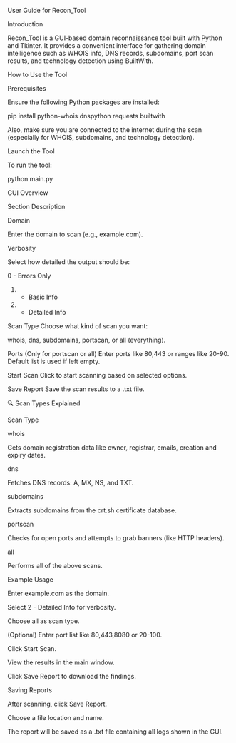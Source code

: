 ﻿User Guide for Recon\_Tool

Introduction

Recon\_Tool is a GUI-based domain reconnaissance tool built with Python and Tkinter. It provides a convenient interface for gathering domain intelligence such as WHOIS info, DNS records, subdomains, port scan results, and technology detection using BuiltWith.

How to Use the Tool

Prerequisites

Ensure the following Python packages are installed:

pip install python-whois dnspython requests builtwith

Also, make sure you are connected to the internet during the scan (especially for WHOIS, subdomains, and technology detection).

Launch the Tool

To run the tool:

python main.py

GUI Overview

Section	Description

Domain	

Enter the domain to scan (e.g., example.com).

Verbosity

Select how detailed the output should be:

0 - Errors Only

1. - Basic Info
1. - Detailed Info

Scan Type	Choose what kind of scan you want:

whois, dns, subdomains, portscan, or all (everything).

Ports	(Only for portscan or all) Enter ports like 80,443 or ranges like 20-90. Default list is used if left empty.

Start Scan	Click to start scanning based on selected options.

Save Report	Save the scan results to a .txt file.

🔍 Scan Types Explained

Scan Type	

whois	

Gets domain registration data like owner, registrar, emails, creation and expiry dates.

dns	

Fetches DNS records: A, MX, NS, and TXT.

subdomains	

Extracts subdomains from the crt.sh certificate database.

portscan	

Checks for open ports and attempts to grab banners (like HTTP headers).

all	

Performs all of the above scans.


Example Usage

Enter example.com as the domain.

Select 2 - Detailed Info for verbosity.

Choose all as scan type.

(Optional) Enter port list like 80,443,8080 or 20-100.

Click Start Scan.

View the results in the main window.

Click Save Report to download the findings.

Saving Reports

After scanning, click Save Report.

Choose a file location and name.

The report will be saved as a .txt file containing all logs shown in the GUI.
